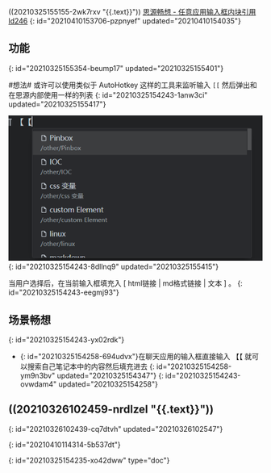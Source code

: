 ((20210325155155-2wk7rxv "{{.text}}")) [思源畅想 - 任意应用输入框内块引用 ld246](https://ld246.com/article/1616658417483)
{: id="20210410153706-pzpnyef" updated="20210410154035"}

## 功能
{: id="20210325155354-beump17" updated="20210325155401"}

#想法# 或许可以使用类似于 AutoHotkey 这样的工具来监听输入 `[[`
然后弹出和在思源内部使用一样的列表
{: id="20210325154243-1anw3ci" updated="20210325155417"}

![图片.png](assets/图片-c4e22a64-20210325154243-1f8tw7k.png)
{: id="20210325154243-8dllnq9" updated="20210325155415"}

当用户选择后，在当前输入框填充入 [ html链接 | md格式链接 | 文本 ] 。
{: id="20210325154243-eegmj93"}

## 场景畅想
{: id="20210325154243-yx02rdk"}

- {: id="20210325154258-694udvx"}在聊天应用的输入框直接输入 【【 就可以搜索自己笔记本中的内容然后填充进去
  {: id="20210325154258-ym9n3bv" updated="20210325154347"}
{: id="20210325154243-ovwdam4" updated="20210325154258"}

## ((20210326102459-nrdlzel "{{.text}}"))
{: id="20210326102439-cq7dtvh" updated="20210326102547"}

{: id="20210410114314-5b537dt"}


{: id="20210325154235-xo42dww" type="doc"}
